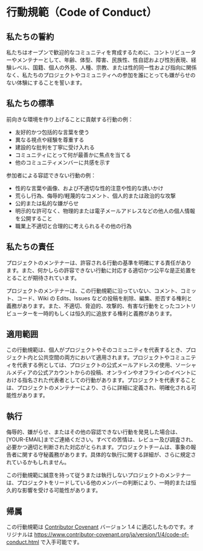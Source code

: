 # 行動規範（Code of Conduct）

## 私たちの誓約

私たちはオープンで歓迎的なコミュニティを育成するために、コントリビューターやメンテナーとして、年齢、体型、障害、民族性、性自認および性別表現、経験レベル、国籍、個人の外見、人種、宗教、または性的同一性および指向に関係なく、私たちのプロジェクトやコミュニティへの参加を誰にとっても嫌がらせのない体験にすることを誓います。

## 私たちの標準

前向きな環境を作り上げることに貢献する行動の例：

- 友好的かつ包括的な言葉を使う
- 異なる視点や経験を尊重する
- 建設的な批判を丁寧に受け入れる
- コミュニティにとって何が最善かに焦点を当てる
- 他のコミュニティメンバーに共感を示す

参加者による容認できない行動の例：

- 性的な言葉や画像、および不適切な性的注意や性的な誘いかけ
- 荒らし行為、侮辱的/軽蔑的なコメント、個人的または政治的な攻撃
- 公的または私的な嫌がらせ
- 明示的な許可なく、物理的または電子メールアドレスなどの他人の個人情報を公開すること
- 職業上不適切と合理的に考えられるその他の行為

## 私たちの責任

プロジェクトのメンテナーは、許容される行動の基準を明確にする責任があります。また、何かしらの許容できない行動に対応する適切かつ公平な是正処置をとることが期待されています。

プロジェクトのメンテナーは、この行動規範に沿っていない、コメント、コミット、コード、Wiki の Edits、Issues などの投稿を削除、編集、拒否する権利と義務があります。また、不適切、脅迫的、攻撃的、有害な行動をとったコントリビューターを一時的もしくは恒久的に追放する権利と義務があります。

## 適用範囲

この行動規範は、個人がプロジェクトやそのコミュニティを代表するとき、プロジェクト内と公共空間の両方において適用されます。プロジェクトやコミュニティを代表する例としては、プロジェクトの公式メールアドレスの使用、ソーシャルメディアの公式アカウントからの投稿、オンラインやオフラインのイベントにおける指名された代表者としての行動があります。プロジェクトを代表することは、プロジェクトのメンテナーにより、さらに詳細に定義され、明確化される可能性があります。

## 執行

侮辱的、嫌がらせ、またはその他の容認できない行動を発見した場合は、[YOUR-EMAIL]までご連絡ください。すべての苦情は、レビュー及び調査され、必要かつ適切と判断された対応がとられます。プロジェクトチームは、事象の報告者に関する守秘義務があります。具体的な執行に関する詳細が、さらに規定されているかもしれません。

この行動規範に誠意を持って従うまたは執行しないプロジェクトのメンテナーは、プロジェクトをリードしている他のメンバーの判断により、一時的または恒久的な影響を受ける可能性があります。

## 帰属

この行動規範は [Contributor Covenant](https://www.contributor-covenant.org) バージョン 1.4 に適応したものです。オリジナルは https://www.contributor-covenant.org/ja/version/1/4/code-of-conduct.html で入手可能です。
